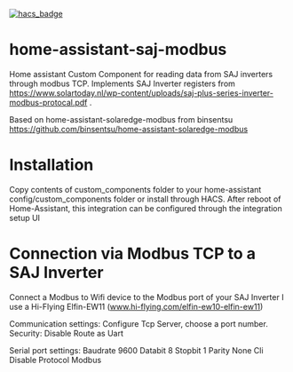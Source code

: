 [![hacs_badge](https://img.shields.io/badge/HACS-Default-orange.svg)](https://github.com/custom-components/hacs)

# home-assistant-saj-modbus
Home assistant Custom Component for reading data from SAJ inverters through modbus TCP. Implements SAJ Inverter registers from https://www.solartoday.nl/wp-content/uploads/saj-plus-series-inverter-modbus-protocal.pdf .

Based on home-assistant-solaredge-modbus from binsentsu https://github.com/binsentsu/home-assistant-solaredge-modbus

# Installation
Copy contents of custom_components folder to your home-assistant config/custom_components folder or install through HACS.
After reboot of Home-Assistant, this integration can be configured through the integration setup UI

# Connection via Modbus TCP to a SAJ Inverter
Connect a Modbus to Wifi device to the Modbus port of your SAJ Inverter
I use a Hi-Flying Elfin-EW11 (www.hi-flying.com/elfin-ew10-elfin-ew11)

Communication settings:
Configure Tcp Server, choose a port number.
Security: Disable
Route as Uart

Serial port settings:
Baudrate 9600
Databit 8
Stopbit 1
Parity None
Cli Disable
Protocol Modbus
